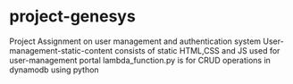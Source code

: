 # project-genesys
Project Assignment on user management and authentication system
User-management-static-content consists of static HTML,CSS and JS used for user-management portal
lambda_function.py is for CRUD operations in dynamodb using python
